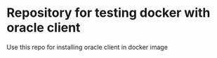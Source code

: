 # Repository for testing docker with oracle client 

Use this repo for installing oracle client in docker image
